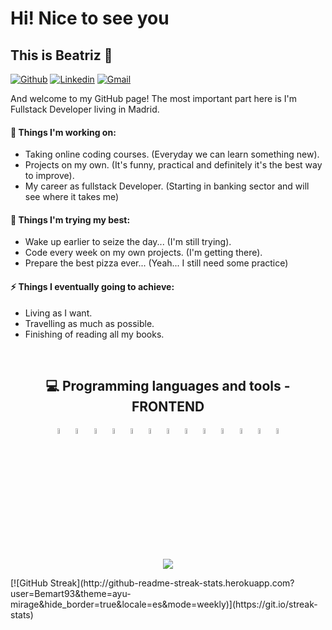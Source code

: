 # Hi! Nice to see you 
## This is Beatriz 👋

[![Github](https://img.shields.io/badge/-Github-000?style=flat&logo=Github&logoColor=white)](https://github.com/Bemart93)
[![Linkedin](https://img.shields.io/badge/-LinkedIn-blue?style=flat&logo=Linkedin&logoColor=white)](https://www.linkedin.com/in/beatriz-martinez-larrucea/)
[![Gmail](https://img.shields.io/badge/-Gmail-c14438?style=flat&logo=Gmail&logoColor=white)](mailto:bemart93@gmail.com)

And welcome to my GitHub page! The most important part here is I'm Fullstack Developer living in Madrid.

#### 🔭 Things I'm working on: 
- Taking online coding courses. (Everyday we can learn something new). 
- Projects on my own. (It's funny, practical and definitely it's the best way to improve).
- My career as fullstack Developer. (Starting in banking sector and will see where it takes me) 

#### 🌱 Things I'm trying my best: 
- Wake up earlier to seize the day... (I'm still trying).
- Code every week on my own projects. (I'm getting there).
- Prepare the best pizza ever... (Yeah... I still need some practice)

#### ⚡ Things I eventually going to achieve: 
- Living as I want.
- Travelling as much as possible.
- Finishing of reading all my books.
<br>
<h2 align="center">
  💻 Programming languages and tools - FRONTEND
</h2>
<p align="center">
  <code><img width="5%" src="https://www.vectorlogo.zone/logos/w3_html5/w3_html5-icon.svg"></code>
  <code><img width="5%" src="https://www.vectorlogo.zone/logos/w3_css/w3_css-icon.svg"></code>
  <code><img width="5%" src="https://www.vectorlogo.zone/logos/sass-lang/sass-lang-icon.svg"></code>
  <code><img width="5%" src="https://www.vectorlogo.zone/logos/tailwindcss/tailwindcss-icon.svg"></code>
  <code><img width="5%" src="https://www.vectorlogo.zone/logos/javascript/javascript-icon.svg"></code>
  <code><img width="5%" src="https://www.vectorlogo.zone/logos/reactjs/reactjs-icon.svg"></code>
  <code><img width="5%" src="https://www.vectorlogo.zone/logos/angular/angular-icon.svg"></code>
  <code><img width="5%" src="https://www.vectorlogo.zone/logos/typescriptlang/typescriptlang-icon.svg"></code>
  <code><img width="5%" src="https://www.vectorlogo.zone/logos/nodejs/nodejs-icon.svg"></code>
  <code><img width="5%" src="https://www.vectorlogo.zone/logos/mongodb/mongodb-icon.svg"></code>
  <code><img width="5%" src="https://www.vectorlogo.zone/logos/expressjs/expressjs-icon.svg"></code>
  <code><img width="5%" src="https://www.vectorlogo.zone/logos/git-scm/git-scm-icon.svg"></code>
  <code><img width="5%" src="https://www.vectorlogo.zone/logos/android/android-official.svg"></code>
</p>

<p align="center">
  <a href="https://github.com/Daggy1234">
    <img src="https://github-readme-stats.vercel.app/api/top-langs/?username=Bemart93&layout=compact" />
  </a>
</p>
[![GitHub Streak](http://github-readme-streak-stats.herokuapp.com?user=Bemart93&theme=ayu-mirage&hide_border=true&locale=es&mode=weekly)](https://git.io/streak-stats)



<!--
**Bemart93/Bemart93** is a ✨ _special_ ✨ repository because its `README.md` (this file) appears on your GitHub profile.

Here are some ideas to get you started:

- 🔭 I’m currently working on ...
- 🌱 I’m currently learning ...
- 👯 I’m looking to collaborate on ...
- 🤔 I’m looking for help with ...
- 💬 Ask me about ...
- 📫 How to reach me: ...
- 😄 Pronouns: ...
- ⚡ Fun fact: ...
-->
